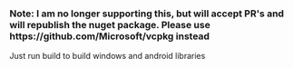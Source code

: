<h3>Note: I am no longer supporting this, but will accept PR's and will republish the nuget package. Please use https://github.com/Microsoft/vcpkg instead</h3>
Just run build to build windows and android libraries
